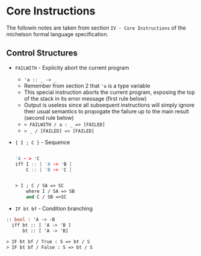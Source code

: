 # Core Instructions

The followin notes are taken from section `IV - Core Instructions` of the michelson formal language specification.

## Control Structures

* `FAILWITH` - Explicity abort the current program
  * `'a :: _ -> _`
  * Remember from section 2 that `'a` is a type variable
  * This special instruction aborts the current program, exposing the top of the stack in its error message (first rule below)
  * Output is useless since all subsequent instructions will simply ignore their usual semantics to propogate the failure up to the main result (second rule below)
  * `> FAILWITH / a : _ => [FAILED]`
  * `> _ / [FAILED] => [FAILED]`

* `{ I ; C }` - Sequence

  ``` C++

  'A - > 'C
  iff I :: [ 'A -> 'B ]
      C :: [ 'B -> 'C ]
  ```

  ``` Ocaml

  > I ; C / SA => SC
      where I / SA => SB
      and C / SB =>SC
  ```

* `IF bt bf` - Condition branching

``` Ocaml
:: bool : 'A -> -B
  iff bt :: [ 'A -> 'B ]
      bt :: [ 'A -> 'B]

> IF bt bf / True : S => bt / S
> IF bt bf / False : S => bt / S
```